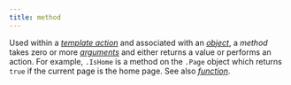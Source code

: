 ```yaml
---
title: method
---
```


Used within a [_template action_](g) and associated with an [_object_](g), a _method_ takes zero or more [_arguments_](g) and either returns a value or performs an action. For example, `.IsHome` is a method on the `.Page` object which returns `true` if the current page is the home page. See also [_function_](g).
